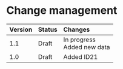 # Change management

| Version | Status   | Changes    |
| :------ | :------- | :--------- |
| 1.1     | Draft    | In progress<br>Added new data |
| 1.0     | Draft    | Added ID21        |
